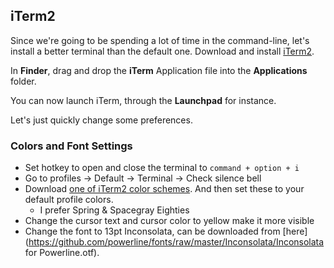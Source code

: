 ## iTerm2

Since we're going to be spending a lot of time in the command-line, let's install a better terminal than the default one. Download and install [iTerm2](http://www.iterm2.com/).

In **Finder**, drag and drop the **iTerm** Application file into the **Applications** folder.

You can now launch iTerm, through the **Launchpad** for instance.

Let's just quickly change some preferences.

### Colors and Font Settings

* Set hotkey to open and close the terminal to `command + option + i`
* Go to profiles -&gt; Default -&gt; Terminal -&gt; Check silence bell
* Download [one of iTerm2 color schemes](http://iterm2colorschemes.com). And then set these to your default profile colors. 
  * I prefer Spring & Spacegray Eighties
* Change the cursor text and cursor color to yellow make it more visible
* Change the font to 13pt Inconsolata, can be downloaded from [here](https://github.com/powerline/fonts/raw/master/Inconsolata/Inconsolata for Powerline.otf).



